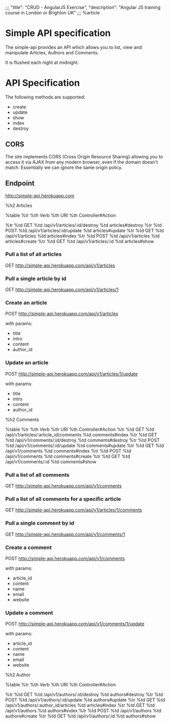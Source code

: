 ;;;
"title": "CRUD - AngularJS Exercise",
"description": "Angular JS training course in London or Brighton UK"
;;;
%article

# Simple API specification

The simple-api provides an API which allows you to list, view and manipulate Articles, Authors and Comments.

It is flushed each night at midnight.



# API Specification

The following methods are supported:

* create
* update
* show
* index
* destroy

## CORS

The site implements CORS (Cross Origin Resource Sharing) allowing you to access it via AJAX from any modern browser, even if the domain doesn't match. Essentially we can ignore the same origin policy.

## Endpoint

http://simple-api.herokuapp.com

%h2 Articles

%table
%tr
%th Verb
%th URI
%th Controller#Action

%tr
%td GET
%td /api/v1/articles/:id/destroy
%td articles#destroy
%tr
%td POST
%td /api/v1/articles/:id/update
%td articles#update
%tr
%td GET
%td /api/v1/articles
%td articles#index
%tr
%td POST
%td /api/v1/articles
%td articles#create
%tr
%td GET
%td /api/v1/articles/:id
%td articles#show



### Pull a list of all articles

GET <http://simple-api.herokuapp.com/api/v1/articles>

### Pull a single article by id

GET <http://simple-api.herokuapp.com/api/v1/articles/1>

### Create an article

POST <http://simple-api.herokuapp.com/api/v1/articles>

with params:

* title
* intro
* content
* author_id

### Update an article

POST <http://simple-api.herokuapp.com/api/v1/articles/1/update>

with params:

* title
* intro
* content
* author_id



%h2 Comments

%table
%tr
%th Verb
%th URI
%th Controller#Action
%tr
%td GET
%td /api/v1/articles/:article_id/comments
%td comments#index
%tr
%td GET
%td /api/v1/comments/:id/destroy
%td comments#destroy
%tr
%td POST
%td /api/v1/comments/:id/update
%td comments#update
%tr
%td GET
%td /api/v1/comments
%td comments#index
%tr
%td POST
%td /api/v1/comments
%td comments#create
%tr
%td GET
%td /api/v1/comments/:id
%td comments#show



### Pull a list of all comments

GET <http://simple-api.herokuapp.com/api/v1/comments>

### Pull a list of all comments for a specific article

GET <http://simple-api.herokuapp.com/api/v1/articles/1/comments>

### Pull a single comment by id

GET <http://simple-api.herokuapp.com/api/v1/comments/1>

### Create a comment

POST <http://simple-api.herokuapp.com/api/v1/comments>

with params:

* article_id
* content
* name
* email
* website

### Update a comment

POST <http://simple-api.herokuapp.com/api/v1/comments/1/update>

with params:

* article_id
* content
* name
* email
* website


%h2 Author

%table
%tr
%th Verb
%th URI
%th Controller#Action

%tr
%td GET
%td /api/v1/authors/:id/destroy
%td authors#destroy
%tr
%td POST
%td /api/v1/authors/:id/update
%td authors#update
%tr
%td GET
%td /api/v1/authors/:author_id/articles
%td articles#index
%tr
%td GET
%td /api/v1/authors
%td authors#index
%tr
%td POST
%td /api/v1/authors
%td authors#create
%tr
%td GET
%td /api/v1/authors/:id
%td authors#show
